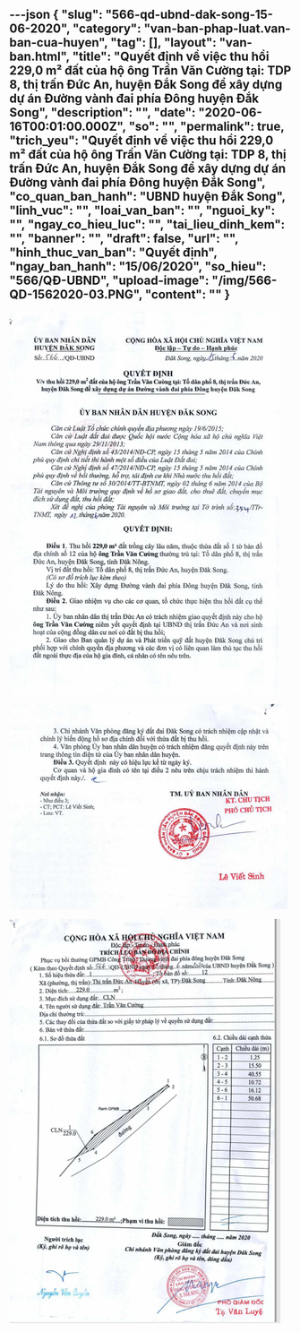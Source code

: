 ---json
{
    "slug": "566-qd-ubnd-dak-song-15-06-2020",
    "category": "van-ban-phap-luat.van-ban-cua-huyen",
    "tag": [],
    "layout": "van-ban.html",
    "title": "Quyết định về việc thu hồi 229,0 m² đất của hộ ông Trần Văn Cường tại: TDP 8, thị trấn Đức An, huyện Đắk Song để xây dựng dự án Đường vành đai phía Đông huyện Đắk Song",
    "description": "",
    "date": "2020-06-16T00:01:00.000Z",
    "so": "",
    "permalink": true,
    "trich_yeu": "Quyết định về việc thu hồi 229,0 m² đất của hộ ông Trần Văn Cường tại: TDP 8, thị trấn Đức An, huyện Đắk Song để xây dựng dự án Đường vành đai phía Đông huyện Đắk Song",
    "co_quan_ban_hanh": "UBND huyện Đắk Song",
    "linh_vuc": "",
    "loai_van_ban": "",
    "nguoi_ky": "",
    "ngay_co_hieu_luc": "",
    "tai_lieu_dinh_kem": "",
    "banner": "",
    "draft": false,
    "url": "",
    "hinh_thuc_van_ban": "Quyết định",
    "ngay_ban_hanh": "15/06/2020",
    "so_hieu": "566/QĐ-UBND",
    "upload-image": "/img/566-QD-1562020-03.PNG",
    "__content__": ""
}
---
<p><img alt="" src="/img/566-QD-1562020-01.PNG" /></p>

<p><img alt="" src="/img/566-QD-1562020-02.PNG" /></p>

<p><img alt="" src="/img/566-QD-1562020-03.PNG" /></p>
